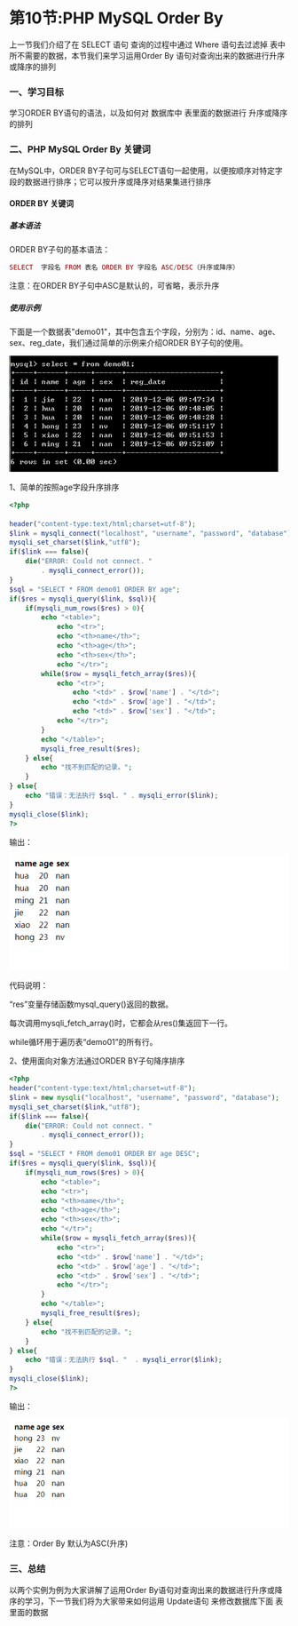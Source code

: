 # 第10节:PHP MySQL Order By
上一节我们介绍了在 SELECT 语句 查询的过程中通过 Where 语句去过滤掉 表中所不需要的数据，本节我们来学习运用Order By 语句对查询出来的数据进行升序或降序的排列

### 一、学习目标

学习ORDER BY语句的语法，以及如何对 数据库中 表里面的数据进行 升序或降序 的排列

### 二、PHP MySQL Order By 关键词

在MySQL中，ORDER BY子句可与SELECT语句一起使用，以便按顺序对特定字段的数据进行排序；它可以按升序或降序对结果集进行排序

#### ORDER BY 关键词

##### 基本语法

ORDER BY子句的基本语法：

``` php
SELECT  字段名 FROM 表名 ORDER BY 字段名 ASC/DESC（升序或降序）
```

注意：在ORDER BY子句中ASC是默认的，可省略，表示升序

##### 使用示例

下面是一个数据表"demo01"，其中包含五个字段，分别为：id、name、age、sex、reg_date，我们通过简单的示例来介绍ORDER BY子句的使用。

![images](./../images/0610_img.png)


1、简单的按照age字段升序排序

``` php
<?php

header("content-type:text/html;charset=utf-8");
$link = mysqli_connect("localhost", "username", "password", "database"); //连接数据库
mysqli_set_charset($link,"utf8");
if($link === false){ 
    die("ERROR: Could not connect. " 
        . mysqli_connect_error()); 
} 
$sql = "SELECT * FROM demo01 ORDER BY age"; 
if($res = mysqli_query($link, $sql)){ 
    if(mysqli_num_rows($res) > 0){ 
        echo "<table>"; 
            echo "<tr>"; 
            echo "<th>name</th>"; 
            echo "<th>age</th>"; 
            echo "<th>sex</th>"; 
            echo "</tr>"; 
        while($row = mysqli_fetch_array($res)){ 
            echo "<tr>"; 
                echo "<td>" . $row['name'] . "</td>"; 
                echo "<td>" . $row['age'] . "</td>"; 
                echo "<td>" . $row['sex'] . "</td>"; 
            echo "</tr>"; 
        } 
        echo "</table>"; 
        mysqli_free_result($res); 
    } else{ 
        echo "找不到匹配的记录。"; 
    } 
} else{ 
    echo "错误：无法执行 $sql. " . mysqli_error($link); 
} 
mysqli_close($link); 
?>
```

输出：

![images](./../images/0610_imgs.png)

代码说明：

“res”变量存储函数mysql_query()返回的数据。

每次调用mysqli_fetch_array()时，它都会从res()集返回下一行。

while循环用于遍历表“demo01”的所有行。

2、使用面向对象方法通过ORDER BY子句降序排序

``` php
<?php
header("content-type:text/html;charset=utf-8");
$link = new mysqli("localhost", "username", "password", "database");
mysqli_set_charset($link,"utf8");
if($link === false){
    die("ERROR: Could not connect. "
        . mysqli_connect_error());
}
$sql = "SELECT * FROM demo01 ORDER BY age DESC";
if($res = mysqli_query($link, $sql)){
    if(mysqli_num_rows($res) > 0){
        echo "<table>";
        echo "<tr>";
        echo "<th>name</th>";
        echo "<th>age</th>";
        echo "<th>sex</th>";
        echo "</tr>";
        while($row = mysqli_fetch_array($res)){
            echo "<tr>";
            echo "<td>" . $row['name'] . "</td>";
            echo "<td>" . $row['age'] . "</td>";
            echo "<td>" . $row['sex'] . "</td>";
            echo "</tr>";
        }
        echo "</table>";
        mysqli_free_result($res);
    } else{
        echo "找不到匹配的记录。";
    }
} else{
    echo "错误：无法执行 $sql. "  . mysqli_error($link);
}
mysqli_close($link);
?>
```

输出：

![images](./../images/0610_image.png)

注意：Order By 默认为ASC(升序)

### 三、总结

以两个实例为例为大家讲解了运用Order By语句对查询出来的数据进行升序或降序的学习，下一节我们将为大家带来如何运用 Update语句 来修改数据库下面 表里面的数据
